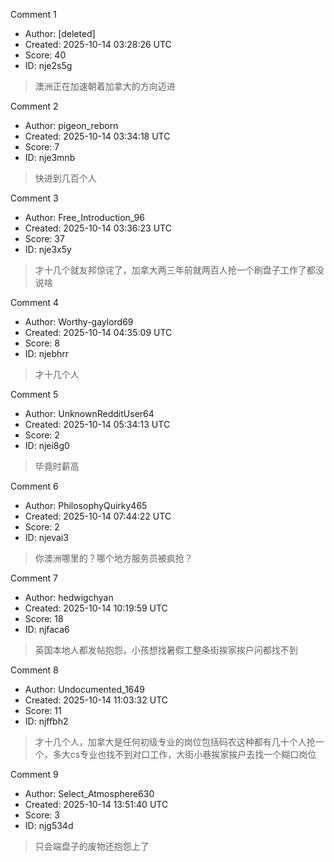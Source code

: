 Comment 1

- Author: [deleted]
- Created: 2025-10-14 03:28:26 UTC
- Score: 40
- ID: nje2s5g

> 澳洲正在加速朝着加拿大的方向迈进

Comment 2

- Author: pigeon_reborn
- Created: 2025-10-14 03:34:18 UTC
- Score: 7
- ID: nje3mnb

> 快进到几百个人

Comment 3

- Author: Free_Introduction_96
- Created: 2025-10-14 03:36:23 UTC
- Score: 37
- ID: nje3x5y

> 才十几个就友邦惊诧了，加拿大两三年前就两百人抢一个刷盘子工作了都没说啥

Comment 4

- Author: Worthy-gaylord69
- Created: 2025-10-14 04:35:09 UTC
- Score: 8
- ID: njebhrr

> 才十几个人

Comment 5

- Author: UnknownRedditUser64
- Created: 2025-10-14 05:34:13 UTC
- Score: 2
- ID: njei8g0

> 毕竟时薪高

Comment 6

- Author: PhilosophyQuirky465
- Created: 2025-10-14 07:44:22 UTC
- Score: 2
- ID: njevai3

> 你澳洲哪里的？哪个地方服务员被疯抢？

Comment 7

- Author: hedwigchyan
- Created: 2025-10-14 10:19:59 UTC
- Score: 18
- ID: njfaca6

> 英国本地人都发帖抱怨，小孩想找暑假工整条街挨家挨户问都找不到

Comment 8

- Author: Undocumented_1649
- Created: 2025-10-14 11:03:32 UTC
- Score: 11
- ID: njffbh2

> 才十几个人，加拿大是任何初级专业的岗位包括码农这种都有几十个人抢一个，多大cs专业也找不到对口工作，大街小巷挨家挨户去找一个糊口岗位

Comment 9

- Author: Select_Atmosphere630
- Created: 2025-10-14 13:51:40 UTC
- Score: 3
- ID: njg534d

> 只会端盘子的废物还抱怨上了
